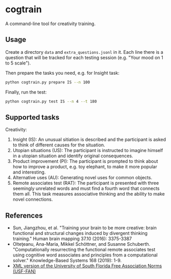 # cogtrain
A command-line tool for creativity training. 

## Usage
Create a directory `data` and `extra_questions.jsonl` in it. Each line there is a question that will be tracked for each testing session (e.g. "Your mood on 1 to 5 scale").

Then prepare the tasks you need, e.g. for Insight task:
```bash
python cogtrain.py prepare IS --n 100
```

Finally, run the test:
```bash
python cogtrain.py test IS --n 4 --t 180
```

## Supported tasks

Creativity:

1. Insight (IS): An unusual sitiation is described and the participant is asked to think of different causes for the situation.
2. Utopian situations  (US): The participant is instructed to imagine himself in a utopian situation and identify original consequences.
3. Product improvement (PI): The participant is prompted to think about how to improve a product, e.g. toy elephant, to make it more popular and interesting.
4. Alternative uses (AU): Generating novel uses for common objects.
5. Remote associates test (RAT): The participant is presented with three seemingly unrelated words and must find a fourth word that connects them all. This task measures associative thinking and the ability to make novel connections.

## References
- Sun, Jiangzhou, et al. "Training your brain to be more creative: brain functional and structural changes induced by divergent thinking training." Human brain mapping 37.10 (2016): 3375-3387
- Olteţeanu, Ana-Maria, Mikkel Schöttner, and Susanne Schuberth. "Computationally resurrecting the functional remote associates test using cognitive word associates and principles from a computational solver." Knowledge-Based Systems 168 (2019): 1-9.
- [XML version of the University of South Florida Free Association Norms (USF-FAN)](http://rali.iro.umontreal.ca/rali/?q=en/USF-FAN)